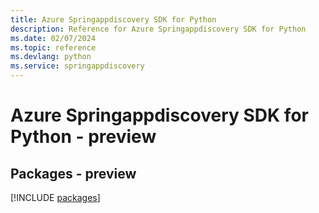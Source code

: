 ```yaml
---
title: Azure Springappdiscovery SDK for Python
description: Reference for Azure Springappdiscovery SDK for Python
ms.date: 02/07/2024
ms.topic: reference
ms.devlang: python
ms.service: springappdiscovery
---
```

# Azure Springappdiscovery SDK for Python - preview
## Packages - preview
[!INCLUDE [packages](springappdiscovery-index.md)]